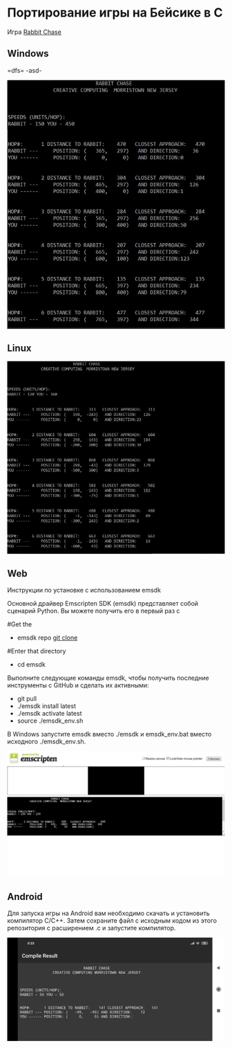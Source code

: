 # Портирование игры на Бейсике в C
Игра [Rabbit Chase](https://www.atariarchives.org/morebasicgames/showpage.php?page=132)

## Windows

=dfs=
-asd-

![Alt-текст](https://raw.githubusercontent.com/ADkii-q/GAME-C/main/screen/win.png)

## Linux
![Alt-текст](https://raw.githubusercontent.com/ADkii-q/GAME-C/main/screen/gcc.png)

## Web
Инструкции по установке с использованием emsdk

Основной драйвер Emscripten SDK (emsdk) представляет собой сценарий Python. Вы можете получить его в первый раз с

#Get the 
* emsdk repo
[git clone](https://github.com/emscripten-core/emsdk.git)

#Enter that directory
* cd emsdk

Выполните следующие команды emsdk, чтобы получить последние инструменты с GitHub и сделать их активными:
* git pull
* ./emsdk install latest
* ./emsdk activate latest
* source ./emsdk_env.sh

В Windows запустите emsdk вместо ./emsdk и emsdk_env.bat вместо исходного ./emsdk_env.sh.

![Alt-текст](https://raw.githubusercontent.com/ADkii-q/GAME-C/main/screen/web.png)
## Android
Для запуска игры на Android вам необходимо скачать и установить компилятор C/C++. Затем сохраните файл с исходным кодом из этого репозитория с расширением .c и запустите компилятор.

![Alt-текст](https://github.com/ADkii-q/GAME-C/blob/main/screen/Screen.c.png?raw=true)
